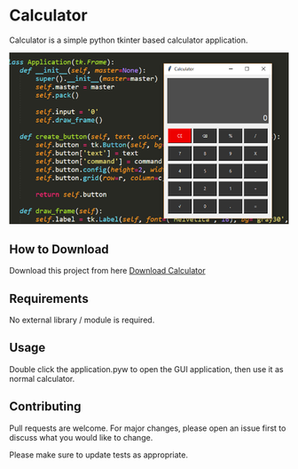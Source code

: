 # Calculator

Calculator is a simple python tkinter based calculator application.

![Alt text](app.png?raw=true "Calculator")

## How to Download

Download this project from here [Download Calculator](https://downgit.github.io/#/home?url=https://github.com/pyGuru123/Tkinter-Applications/tree/master/Calculator)

## Requirements

No external library / module is required.

## Usage

Double click the application.pyw to open the GUI application, then use it as normal calculator.


## Contributing
Pull requests are welcome. For major changes, please open an issue first to discuss what you would like to change.

Please make sure to update tests as appropriate.
